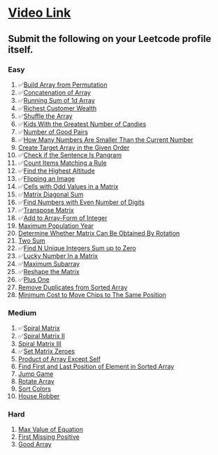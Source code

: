 # [Video Link](https://youtu.be/n60Dn0UsbEk)

## Submit the following on your Leetcode profile itself.

### Easy
1. ✅[Build Array from Permutation](https://leetcode.com/problems/build-array-from-permutation/)
2. ✅[Concatenation of Array](https://leetcode.com/problems/concatenation-of-array/)
3. ✅[Running Sum of 1d Array](https://leetcode.com/problems/running-sum-of-1d-array/)
4. ✅[Richest Customer Wealth](https://leetcode.com/problems/richest-customer-wealth/)
5. ✅[Shuffle the Array](https://leetcode.com/problems/shuffle-the-array/)
6. ✅[Kids With the Greatest Number of Candies](https://leetcode.com/problems/kids-with-the-greatest-number-of-candies/)
7. ✅[Number of Good Pairs](https://leetcode.com/problems/number-of-good-pairs/)
8. ✅[How Many Numbers Are Smaller Than the Current Number](https://leetcode.com/problems/how-many-numbers-are-smaller-than-the-current-number/)
9. [Create Target Array in the Given Order](https://leetcode.com/problems/create-target-array-in-the-given-order/)
10. ✅[Check if the Sentence Is Pangram](https://leetcode.com/problems/check-if-the-sentence-is-pangram/)
11. ✅[Count Items Matching a Rule](https://leetcode.com/problems/count-items-matching-a-rule/)
12. ✅[Find the Highest Altitude](https://leetcode.com/problems/find-the-highest-altitude/)
13. ✅[Flipping an Image](https://leetcode.com/problems/flipping-an-image/)
14. ✅[Cells with Odd Values in a Matrix](https://leetcode.com/problems/cells-with-odd-values-in-a-matrix/)
15. ✅[Matrix Diagonal Sum](https://leetcode.com/problems/matrix-diagonal-sum/)
16. ✅[Find Numbers with Even Number of Digits](https://leetcode.com/problems/find-numbers-with-even-number-of-digits/)
17. ✅[Transpose Matrix](https://leetcode.com/problems/transpose-matrix/)
18. ✅[Add to Array-Form of Integer](https://leetcode.com/problems/add-to-array-form-of-integer/)
19. [Maximum Population Year](https://leetcode.com/problems/maximum-population-year/)
20. [Determine Whether Matrix Can Be Obtained By Rotation](https://leetcode.com/problems/determine-whether-matrix-can-be-obtained-by-rotation/)
21. [Two Sum](https://leetcode.com/problems/two-sum/)
22. ✅[Find N Unique Integers Sum up to Zero](https://leetcode.com/problems/find-n-unique-integers-sum-up-to-zero/)
23. ✅[Lucky Number In a Matrix](https://leetcode.com/problems/lucky-numbers-in-a-matrix/)
24. ✅[Maximum Subarray](https://leetcode.com/problems/maximum-subarray/)
25. ✅[Reshape the Matrix](https://leetcode.com/problems/reshape-the-matrix/)
26. ✅[Plus One](https://leetcode.com/problems/plus-one/)
27. [Remove Duplicates from Sorted Array](https://leetcode.com/problems/remove-duplicates-from-sorted-array/)
28. [Minimum Cost to Move Chips to The Same Position](https://leetcode.com/problems/minimum-cost-to-move-chips-to-the-same-position/)

### Medium
1. ✅[Spiral Matrix](https://leetcode.com/problems/spiral-matrix/)
2. ✅[Spiral Matrix II](https://leetcode.com/problems/spiral-matrix-ii/)
3. [Spiral Matrix III](https://leetcode.com/problems/spiral-matrix-iii/)
4. ✅[Set Matrix Zeroes](https://leetcode.com/problems/set-matrix-zeroes/)
5. [Product of Array Except Self](https://leetcode.com/problems/product-of-array-except-self/)
6. [Find First and Last Position of Element in Sorted Array](https://leetcode.com/problems/find-first-and-last-position-of-element-in-sorted-array/)
7. [Jump Game](https://leetcode.com/problems/jump-game/)
8. [Rotate Array](https://leetcode.com/problems/rotate-array/)
9. [Sort Colors](https://leetcode.com/problems/sort-colors/)
10. [House Robber](https://leetcode.com/problems/house-robber/)

### Hard
1. [Max Value of Equation](https://leetcode.com/problems/max-value-of-equation/)
2. [First Missing Positive](https://leetcode.com/problems/first-missing-positive/)
3. [Good Array](https://leetcode.com/problems/check-if-it-is-a-good-array/)
